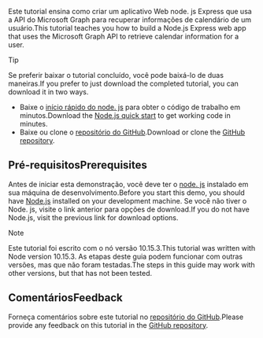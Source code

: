 <!-- markdownlint-disable MD002 MD041 -->

<span data-ttu-id="7deef-101">Este tutorial ensina como criar um aplicativo Web node. js Express que usa a API do Microsoft Graph para recuperar informações de calendário de um usuário.</span><span class="sxs-lookup"><span data-stu-id="7deef-101">This tutorial teaches you how to build a Node.js Express web app that uses the Microsoft Graph API to retrieve calendar information for a user.</span></span>

> [!TIP]
> <span data-ttu-id="7deef-102">Se preferir baixar o tutorial concluído, você pode baixá-lo de duas maneiras.</span><span class="sxs-lookup"><span data-stu-id="7deef-102">If you prefer to just download the completed tutorial, you can download it in two ways.</span></span>
>
> - <span data-ttu-id="7deef-103">Baixe o [início rápido do node. js](https://developer.microsoft.com/graph/quick-start?platform=option-node) para obter o código de trabalho em minutos.</span><span class="sxs-lookup"><span data-stu-id="7deef-103">Download the [Node.js quick start](https://developer.microsoft.com/graph/quick-start?platform=option-node) to get working code in minutes.</span></span>
> - <span data-ttu-id="7deef-104">Baixe ou clone o [repositório do GitHub](https://github.com/microsoftgraph/msgraph-training-nodeexpressapp).</span><span class="sxs-lookup"><span data-stu-id="7deef-104">Download or clone the [GitHub repository](https://github.com/microsoftgraph/msgraph-training-nodeexpressapp).</span></span>

## <a name="prerequisites"></a><span data-ttu-id="7deef-105">Pré-requisitos</span><span class="sxs-lookup"><span data-stu-id="7deef-105">Prerequisites</span></span>

<span data-ttu-id="7deef-106">Antes de iniciar esta demonstração, você deve ter o [node. js](https://nodejs.org) instalado em sua máquina de desenvolvimento.</span><span class="sxs-lookup"><span data-stu-id="7deef-106">Before you start this demo, you should have [Node.js](https://nodejs.org) installed on your development machine.</span></span> <span data-ttu-id="7deef-107">Se você não tiver o Node. js, visite o link anterior para opções de download.</span><span class="sxs-lookup"><span data-stu-id="7deef-107">If you do not have Node.js, visit the previous link for download options.</span></span>

> [!NOTE]
> <span data-ttu-id="7deef-108">Este tutorial foi escrito com o nó versão 10.15.3.</span><span class="sxs-lookup"><span data-stu-id="7deef-108">This tutorial was written with Node version 10.15.3.</span></span> <span data-ttu-id="7deef-109">As etapas deste guia podem funcionar com outras versões, mas que não foram testadas.</span><span class="sxs-lookup"><span data-stu-id="7deef-109">The steps in this guide may work with other versions, but that has not been tested.</span></span>

## <a name="feedback"></a><span data-ttu-id="7deef-110">Comentários</span><span class="sxs-lookup"><span data-stu-id="7deef-110">Feedback</span></span>

<span data-ttu-id="7deef-111">Forneça comentários sobre este tutorial no [repositório do GitHub](https://github.com/microsoftgraph/msgraph-training-nodeexpressapp).</span><span class="sxs-lookup"><span data-stu-id="7deef-111">Please provide any feedback on this tutorial in the [GitHub repository](https://github.com/microsoftgraph/msgraph-training-nodeexpressapp).</span></span>